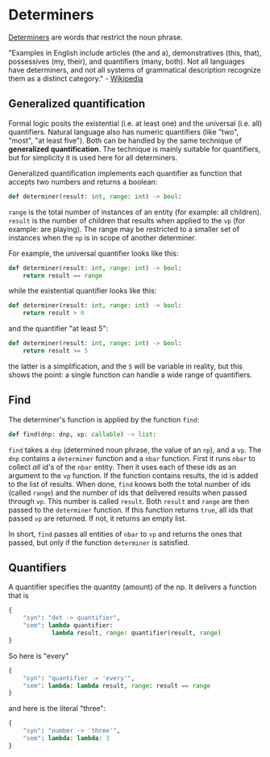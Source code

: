 # Determiners

[Determiners](https://en.wikipedia.org/wiki/Determiner) are words that restrict the noun phrase.

"Examples in English include articles (the and a), demonstratives (this, that), possessives (my, their), and quantifiers (many, both). Not all languages have determiners, and not all systems of grammatical description recognize them as a distinct category." - [Wikipedia](https://en.wikipedia.org/wiki/Determiner)

## Generalized quantification

Formal logic posits the existential (i.e. at least one) and the universal (i.e. all) quantifiers. Natural language also has numeric quantifiers (like "two", "most", "at least five"). Both can be handled by the same technique of __generalized quantification__. The technique is mainly suitable for quantifiers, but for simplicity it is used here for all determiners.

Generalized quantification implements each quantifier as function that accepts two numbers and returns a boolean:

~~~Python
def determiner(result: int, range: int) -> bool:
~~~

`range` is the total number of instances of an entity (for example: all children). `result` is the number of children that results when applied to the `vp` (for example: are playing). The range may be restricted to a smaller set of instances when the `np` is in scope of another determiner.

For example, the universal quantifier looks like this:

~~~Python
def determiner(result: int, range: int) -> bool:
    return result == range
~~~

while the existential quantifier looks like this:

~~~Python
def determiner(result: int, range: int) -> bool:
    return result > 0
~~~

and the quantifier "at least 5":

~~~Python
def determiner(result: int, range: int) -> bool:
    return result >= 5
~~~

the latter is a simplification, and the `5` will be variable in reality, but this shows the point: a single function can handle a wide range of quantifiers.

## Find

The determiner's function is applied by the function `find`:

~~~Python
def find(dnp: dnp, vp: callable) -> list:
~~~

`find` takes a `dnp` (determined noun phrase, the value of an `np`), and a `vp`. The `dnp` contains a `determiner` function and a `nbar` function. First it runs `nbar` to collect _all_ id's of the `nbar` entity. Then it uses each of these ids as an argument to the `vp` function. If the function contains results, the id is added to the list of results. When done, `find` knows both the total number of ids (called `range`) and the number of ids that delivered results when passed through `vp`. This number is called `result`. Both `result` and `range` are then passed to the `determiner` function. If this function returns `true`, all ids that passed `vp` are returned. If not, it returns an empty list.

In short, `find` passes all entities of `nbar` to `vp` and returns the ones that passed, but only if the function `determiner` is satisfied.



## Quantifiers

A quantifier specifies the quantity (amount) of the np. It delivers a function that is 

~~~Python
{ 
    "syn": "det -> quantifier", 
    "sem": lambda quantifier: 
            lambda result, range: quantifier(result, range) 
}
~~~

So here is "every"

~~~Python
{ 
    "syn": "quantifier -> 'every'", 
    "sem": lambda: lambda result, range: result == range 
}
~~~

and here is the literal "three":

~~~Python
{ 
    "syn": "number -> 'three'", 
    "sem": lambda: lambda: 3 
}
~~~



